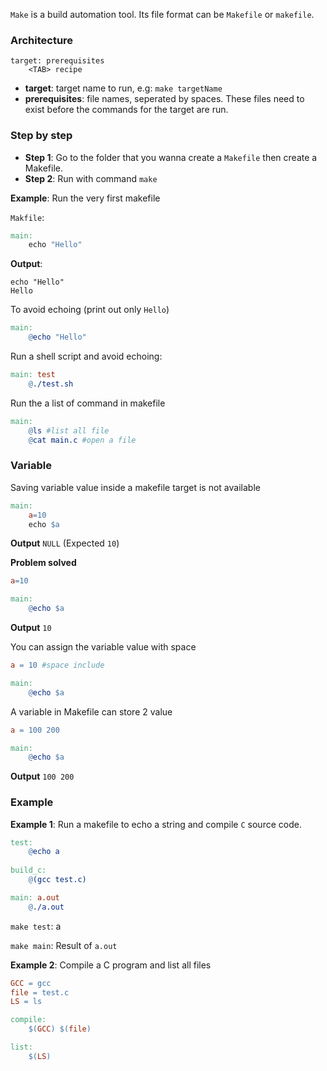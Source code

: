 ``Make`` is a build automation tool. Its file format can be ``Makefile`` or ``makefile``.

### Architecture

```
target: prerequisites
    <TAB> recipe
```    

* **target**: target name to run, e.g: ``make targetName``
* **prerequisites**: file names, seperated by spaces. These files need to exist before the commands for the target are run.

### Step by step

* **Step 1**: Go to the folder that you wanna create a ``Makefile`` then create a Makefile.
* **Step 2**: Run with command ``make``

**Example**: Run the very first makefile

``Makfile``:

```Makefile
main:
    echo "Hello"
```

**Output**: 

```
echo "Hello"
Hello
```

To avoid echoing (print out only ``Hello``) 

```Makefile
main:
    @echo "Hello"
```

Run a shell script and avoid echoing:

```Makefile
main: test
	@./test.sh
```

Run the a list of command in makefile

```Makefile
main:
	@ls #list all file
	@cat main.c #open a file
```

### Variable

Saving variable value inside a makefile target is not available

```Makefile
main:
	a=10
	echo $a
```

**Output** ``NULL`` (Expected ``10``)

**Problem solved**

```Makefile
a=10

main:
	@echo $a 
```    

**Output** ``10``

You can assign the variable value with space

```Makefile
a = 10 #space include

main:
	@echo $a 
```    

A variable in Makefile can store 2 value

```Makefile
a = 100 200

main:
	@echo $a
```

**Output** ``100 200``

### Example

**Example 1**: Run a makefile to echo a string and compile ``C`` source code.

```Makefile
test:
	@echo a
	
build_c: 
	@(gcc test.c)

main: a.out	
	@./a.out
```

``make test``: a

``make main``: Result of ``a.out``

**Example 2**: Compile a C program and list all files

```Makefile
GCC = gcc
file = test.c
LS = ls

compile:
	$(GCC) $(file)

list:
	$(LS)
```
